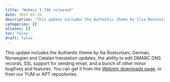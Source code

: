 ```yaml
---
title: "Webmin 1.740 released"
date: 2015-03-15
description: "This update includes the Authentic theme by Ilia Rostovtsev, German, Norwegian and Catalan..."
categories: []
aliases: []
toc: false
draft: false
---
```

This update includes the Authentic theme by Ilia Rostovtsev, German, Norwegian and Catalan translation updates, the ability to edit DMARC DNS records, SSL support for sending email, and a bunch of other minor bugfixes and features. You can get it from the [Webmin downloads page][1], or from our YUM or APT repositories.<br />

  [1]: download.html
